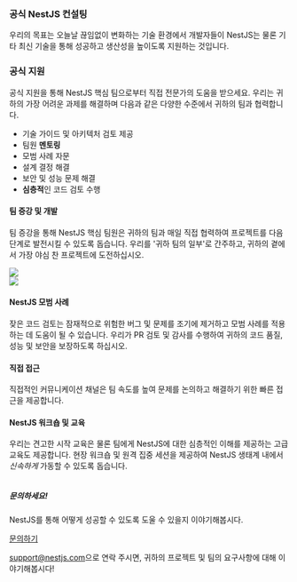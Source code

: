 ### 공식 NestJS 컨설팅

우리의 목표는 오늘날 끊임없이 변화하는 기술 환경에서 개발자들이 NestJS는 물론 기타 최신 기술을 통해 성공하고 생산성을 높이도록 지원하는 것입니다.

### 공식 지원

공식 지원을 통해 NestJS 핵심 팀으로부터 직접 전문가의 도움을 받으세요. 우리는 귀하의 가장 어려운 과제를 해결하며 다음과 같은 다양한 수준에서 귀하의 팀과 협력합니다.

- 기술 가이드 및 아키텍처 검토 제공
- 팀원 **멘토링**
- 모범 사례 자문
- 설계 결정 해결
- 보안 및 성능 문제 해결
- **심층적**인 코드 검토 수행

<div class="row">
  <div class="content">
    <h4>팀 증강 및 개발</h4>
    <p>
      팀 증강을 통해 NestJS 핵심 팀원은 귀하의 팀과 매일 직접 협력하여 프로젝트를 다음 단계로 발전시킬 수 있도록 돕습니다. 우리를 '귀하 팀의 일부'로 간주하고, 귀하의 곁에서 가장 야심 찬 프로젝트에 도전하십시오.
    </p>
  </div>
  <div class="thumbnail p-l-30">
    <img src="/assets/enterprise/help.svg" />
  </div>
</div>

<div class="row">
<div class="thumbnail p-r-30">
    <img src="/assets/enterprise/contact.svg" />
  </div>
  <div class="content">
    <h4>NestJS 모범 사례</h4>
    <p>
      잦은 코드 검토는 잠재적으로 위험한 버그 및 문제를 조기에 제거하고 모범 사례를 적용하는 데 도움이 될 수 있습니다. 우리가 PR 검토 및 감사를 수행하여 귀하의 코드 품질, 성능 및 보안을 보장하도록 하십시오.
    </p>
  </div>
</div>

#### 직접 접근

직접적인 커뮤니케이션 채널은 팀 속도를 높여 문제를 논의하고 해결하기 위한 빠른 접근을 제공합니다.

#### NestJS 워크숍 및 교육

우리는 견고한 시작 교육은 물론 팀에게 NestJS에 대한 심층적인 이해를 제공하는 고급 교육도 제공합니다. 현장 워크숍 및 원격 집중 세션을 제공하여 NestJS 생태계 내에서 _신속하게_ 가동할 수 있도록 돕습니다.

<div class="contact-us">
  <div class="column column-text">
    <h5>문의하세요!</h5>
    <p>
    NestJS를 통해 어떻게 성공할 수 있도록 도울 수 있을지 이야기해봅시다.
    </p>
  </div>
   <div class="column column-action">
     <a href="mailto:support@nestjs.com">문의하기</a>
   </div>
</div>

[support@nestjs.com](mailto:support@nestjs.com)으로 연락 주시면, 귀하의 프로젝트 및 팀의 요구사항에 대해 이야기해봅시다!
